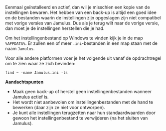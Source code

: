 <!-- OPMERKING: Dit moet werken voor de client en de server en alle besturingssystemen -->

Eenmaal geïnstalleerd en actief, dan wil je misschien een kopie van de instellingen bewaren. Het hebben van een back-up is altijd een goed idee en de bestanden waarin de instellingen zijn opgeslagen zijn niet compatibel met vorige versies van Jamulus. Dus als je terug wilt naar de vorige versie, dan moet je de instellingen herstellen die je had.

Om het instellingenbestand op Windows te vinden kijk je in de map `%APPDATA%`. Er zullen een of meer `.ini`-bestanden in een map staan met de naam `Jamulus`.

Voor alle andere platformen voer je het volgende uit vanaf de opdrachtregel om te zien waar ze zich bevinden:

`find ~ -name Jamulus.ini -ls`

**Aandachtspunten**

* Maak geen back-up of herstel geen instellingenbestanden wanneer Jamulus actief is.
* Het wordt niet aanbevolen om instellingenbestanden met de hand te bewerken (daar zijn ze niet voor ontworpen).
* Je kunt alle instellingen terugzetten naar hun standaardwaarden door gewoon het instellingenbestand te verwijderen (na het sluiten van Jamulus).
